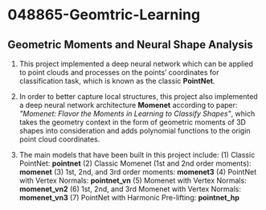 # 048865-Geomtric-Learning
## Geometric Moments and Neural Shape Analysis 

1. This project implemented a deep neural network which can be applied to point clouds and processes on the points’ coordinates for classification task, which is known as the classic **PointNet**.

2. In order to better capture local structures, this project also implemented a deep neural network architecture **Momenet** according to paper: _"Momenet: Flavor the Moments in Learning to Classify Shapes"_, which takes the geometry context in the form of geometric moments of 3D shapes into consideration and adds polynomial functions to the origin point cloud coordinates.

3. The main models that have been built in this project include:
(1) Classic PointNet: **pointnet** 
(2) Classic Momenet (1st and 2nd order moments): **momenet**
(3) 1st, 2nd, and 3rd order moments: **momenet3**
(4) PointNet with Vertex Normals: **pointnet_vn**
(5) Momenet with Vertex Normals: **momenet_vn2**
(6) 1st, 2nd, and 3rd Momenet with Vertex Normals: **momenet_vn3**
(7) PointNet with Harmonic Pre-lifting: **pointnet_hp**
